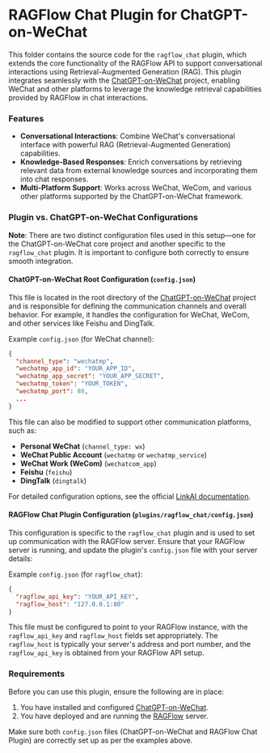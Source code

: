 RAGFlow Chat Plugin for ChatGPT-on-WeChat
=========================================

This folder contains the source code for the `ragflow_chat` plugin, which extends the core functionality of the RAGFlow API to support conversational interactions using Retrieval-Augmented Generation (RAG). This plugin integrates seamlessly with the [ChatGPT-on-WeChat](https://github.com/zhayujie/chatgpt-on-wechat) project, enabling WeChat and other platforms to leverage the knowledge retrieval capabilities provided by RAGFlow in chat interactions.

### Features
* **Conversational Interactions**: Combine WeChat's conversational interface with powerful RAG (Retrieval-Augmented Generation) capabilities.
* **Knowledge-Based Responses**: Enrich conversations by retrieving relevant data from external knowledge sources and incorporating them into chat responses.
* **Multi-Platform Support**: Works across WeChat, WeCom, and various other platforms supported by the ChatGPT-on-WeChat framework.

### Plugin vs. ChatGPT-on-WeChat Configurations
**Note**: There are two distinct configuration files used in this setup—one for the ChatGPT-on-WeChat core project and another specific to the `ragflow_chat` plugin. It is important to configure both correctly to ensure smooth integration.

#### ChatGPT-on-WeChat Root Configuration (`config.json`)
This file is located in the root directory of the [ChatGPT-on-WeChat](https://github.com/zhayujie/chatgpt-on-wechat) project and is responsible for defining the communication channels and overall behavior. For example, it handles the configuration for WeChat, WeCom, and other services like Feishu and DingTalk.

Example `config.json` (for WeChat channel):
```json
{
  "channel_type": "wechatmp",
  "wechatmp_app_id": "YOUR_APP_ID",
  "wechatmp_app_secret": "YOUR_APP_SECRET",
  "wechatmp_token": "YOUR_TOKEN",
  "wechatmp_port": 80,
  ...
}
```

This file can also be modified to support other communication platforms, such as:
- **Personal WeChat** (`channel_type: wx`)
- **WeChat Public Account** (`wechatmp` or `wechatmp_service`)
- **WeChat Work (WeCom)** (`wechatcom_app`)
- **Feishu** (`feishu`)
- **DingTalk** (`dingtalk`)

For detailed configuration options, see the official [LinkAI documentation](https://docs.link-ai.tech/cow/multi-platform/wechat-mp).

#### RAGFlow Chat Plugin Configuration (`plugins/ragflow_chat/config.json`)
This configuration is specific to the `ragflow_chat` plugin and is used to set up communication with the RAGFlow server. Ensure that your RAGFlow server is running, and update the plugin's `config.json` file with your server details:

Example `config.json` (for `ragflow_chat`):
```json
{
  "ragflow_api_key": "YOUR_API_KEY",
  "ragflow_host": "127.0.0.1:80"
}
```

This file must be configured to point to your RAGFlow instance, with the `ragflow_api_key` and `ragflow_host` fields set appropriately. The `ragflow_host` is typically your server's address and port number, and the `ragflow_api_key` is obtained from your RAGFlow API setup.

### Requirements
Before you can use this plugin, ensure the following are in place:

1. You have installed and configured [ChatGPT-on-WeChat](https://github.com/zhayujie/chatgpt-on-wechat).
2. You have deployed and are running the [RAGFlow](https://github.com/infiniflow/ragflow) server.

Make sure both `config.json` files (ChatGPT-on-WeChat and RAGFlow Chat Plugin) are correctly set up as per the examples above.
